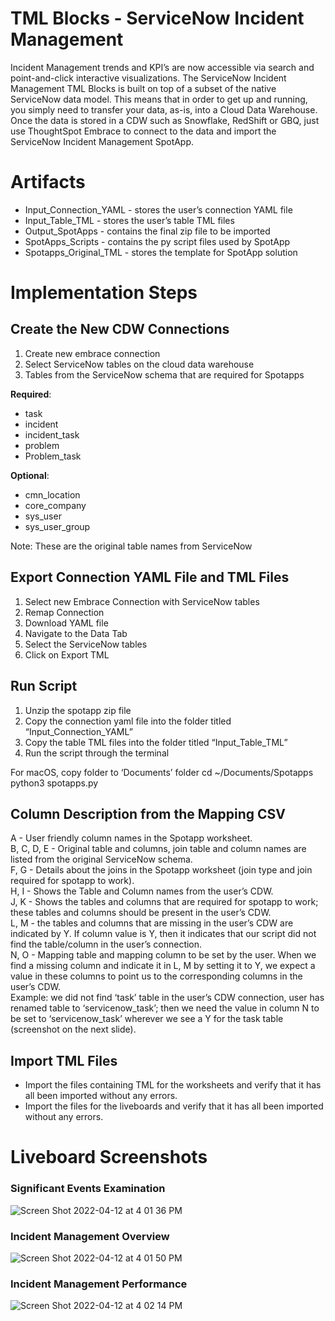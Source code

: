 # TML Blocks - ServiceNow Incident Management

Incident Management trends and KPI’s are now accessible via search and point-and-click interactive visualizations.
The ServiceNow Incident Management TML Blocks is built on top of a subset of the native ServiceNow data model. This means that in order to get up and running, you simply need to transfer your data, as-is, into a Cloud Data Warehouse. Once the data is stored in a CDW such as Snowflake, RedShift or GBQ, just use ThoughtSpot Embrace to connect to the data and import the ServiceNow Incident Management SpotApp.

# Artifacts 

- Input_Connection_YAML - stores the user’s connection YAML file
- Input_Table_TML - stores the user’s table TML files
- Output_SpotApps - contains the final zip file to be imported
- SpotApps_Scripts - contains the py script files used by SpotApp
- Spotapps_Original_TML - stores the template for SpotApp solution

# Implementation Steps

## Create the New CDW Connections 

1. Create new embrace connection 
2. Select ServiceNow tables on the cloud data warehouse 
3. Tables from the ServiceNow schema that are required for Spotapps

  **Required**:
  - task
  - incident
  - incident_task
  - problem
  - Problem_task

  **Optional**:
  - cmn_location
  - core_company
  - sys_user
  - sys_user_group

Note: These are the original table names from ServiceNow

## Export Connection YAML File and TML Files 

1. Select new Embrace Connection with ServiceNow tables 
2. Remap Connection 
3. Download YAML file 
4. Navigate to the Data Tab
5. Select the ServiceNow tables
6. Click on Export TML

## Run Script 

1. Unzip the spotapp zip file
2. Copy the connection yaml file into the folder titled “Input_Connection_YAML”
3. Copy the table TML files into the folder titled “Input_Table_TML”
4. Run the script through the terminal

For macOS, copy folder to ‘Documents’ folder
cd ~/Documents/Spotapps
python3 spotapps.py

## Column Description from the Mapping CSV

A - User friendly column names in the Spotapp worksheet. <br />
B, C, D, E - Original table and columns, join table and column names are listed from the original ServiceNow schema. <br />
F, G - Details about the joins in the Spotapp worksheet (join type and join required for spotapp to work). <br />
H, I - Shows the Table and Column names from the user’s CDW. <br />
J, K - Shows the tables and columns that are required for spotapp to work; these tables and columns should be present in the user’s CDW. <br />
L, M - the tables and columns that are missing in the user’s CDW are indicated by Y. If column value is Y, then it indicates that our script did not find the table/column in the user’s connection.  <br />
N, O - Mapping table and mapping column to be set by the user. When we find a missing column and indicate it in L, M by setting it to Y, we expect a value in these columns to point us to the corresponding columns in the user’s CDW.  <br />
Example: we did not find ‘task’ table in the user’s CDW connection, user has renamed table to ‘servicenow_task’; then we need the value in column N to be set to ‘servicenow_task’ wherever we see a Y for the task table (screenshot on the next slide). <br />

## Import TML Files

- Import the files containing TML for the worksheets and verify that it has all been imported without any errors.
- Import the files for the liveboards and verify that it has all been imported without any errors.

# Liveboard Screenshots 

### Significant Events Examination
![Screen Shot 2022-04-12 at 4 01 36 PM](https://user-images.githubusercontent.com/102629468/163068512-7c235b92-6d02-4225-bb7a-13b3898cf402.png)


### Incident Management Overview 
![Screen Shot 2022-04-12 at 4 01 50 PM](https://user-images.githubusercontent.com/102629468/163068514-eaf21866-6aa4-47fc-9f92-e985fd2a47a4.png)


### Incident Management Performance 
![Screen Shot 2022-04-12 at 4 02 14 PM](https://user-images.githubusercontent.com/102629468/163068550-fccd26c8-0a8f-45da-9a14-74214350eb60.png)




